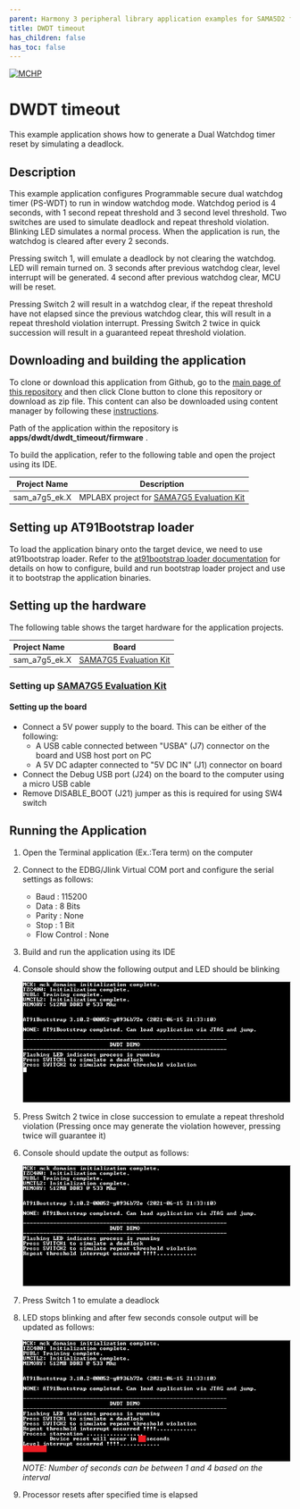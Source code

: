 ```yaml
---
parent: Harmony 3 peripheral library application examples for SAMA5D2 family
title: DWDT timeout 
has_children: false
has_toc: false
---
```


[![MCHP](https://www.microchip.com/ResourcePackages/Microchip/assets/dist/images/logo.png)](https://www.microchip.com)

# DWDT timeout

This example application shows how to generate a Dual Watchdog timer reset by simulating a deadlock.

## Description

This example application configures Programmable secure dual watchdog timer (PS-WDT) to run in window watchdog mode. Watchdog period is 4 seconds, with 1 second repeat threshold and 3 second level threshold. Two switches are used to simulate deadlock and repeat threshold violation. Blinking LED simulates a normal process. When the application is run, the watchdog is cleared after every 2 seconds.

Pressing switch 1, will emulate a deadlock by not clearing the watchdog. LED will remain turned on. 3 seconds after previous watchdog clear, level interrupt will be generated. 4 second after previous watchdog clear, MCU will be reset. 

Pressing Switch 2 will result in a watchdog clear, if the repeat threshold have not elapsed since the previous watchdog clear, this will result in a repeat threshold violation interrupt. Pressing Switch 2 twice in quick succession will result in a guaranteed repeat threshold violation. 

## Downloading and building the application

To clone or download this application from Github, go to the [main page of this repository](https://github.com/Microchip-MPLAB-Harmony/csp_apps_sam_a7g5) and then click Clone button to clone this repository or download as zip file.
This content can also be downloaded using content manager by following these [instructions](https://github.com/Microchip-MPLAB-Harmony/contentmanager/wiki).

Path of the application within the repository is **apps/dwdt/dwdt_timeout/firmware** .

To build the application, refer to the following table and open the project using its IDE.

| Project Name      | Description                                    |
| ----------------- | ---------------------------------------------- |
| sam_a7g5_ek.X | MPLABX project for [SAMA7G5 Evaluation Kit](https://www.microchip.com/DevelopmentTools/ProductDetails) |

## Setting up AT91Bootstrap loader

To load the application binary onto the target device, we need to use at91bootstrap loader. Refer to the [at91bootstrap loader documentation](../../docs/readme_bootstrap.md) for details on how to configure, build and run bootstrap loader project and use it to bootstrap the application binaries.

## Setting up the hardware

The following table shows the target hardware for the application projects.

| Project Name| Board|
|:---------|:---------:|
| sam_a7g5_ek.X | [SAMA7G5 Evaluation Kit](https://www.microchip.com/DevelopmentTools/ProductDetails) |

### Setting up [SAMA7G5 Evaluation Kit](https://www.microchip.com/DevelopmentTools/ProductDetails)

#### Setting up the board

- Connect a 5V power supply to the board. This can be either of the following:
    - A USB cable connected between "USBA" (J7) connector on the board and USB host port on PC 
    - A 5V DC adapter connected to "5V DC IN" (J1) connector on board 
- Connect the Debug USB port (J24) on the board to the computer using a micro USB cable
- Remove DISABLE_BOOT (J21) jumper as this is required for using SW4 switch

## Running the Application

1. Open the Terminal application (Ex.:Tera term) on the computer
2. Connect to the EDBG/Jlink Virtual COM port and configure the serial settings as follows:
    - Baud : 115200
    - Data : 8 Bits
    - Parity : None
    - Stop : 1 Bit
    - Flow Control : None
3. Build and run the application using its IDE
4. Console should show the following output and LED should be blinking

    ![output](images/output_dwdt_timeout_1.png)

5. Press Switch 2 twice in close succession to emulate a repeat threshold violation (Pressing once may generate the violation however, pressing twice will guarantee it)
6. Console should update the output as follows:

    ![output](images/output_dwdt_timeout_2.png)

7. Press Switch 1 to emulate a deadlock
8. LED stops blinking and after few seconds console output will be updated as follows:

    ![output](images/output_dwdt_timeout_3.png)    
    *NOTE: Number of seconds can be between 1 and 4 based on the interval*

9. Processor resets after specified time is elapsed